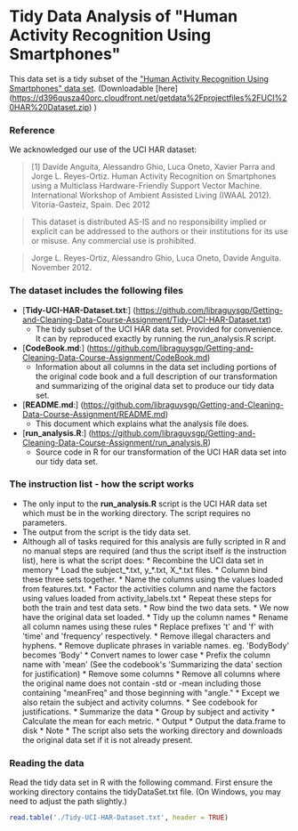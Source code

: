 # Tidy Data Analysis of "Human Activity Recognition Using Smartphones"

This data set is a tidy subset of the ["Human Activity Recognition Using Smartphones" data set](http://archive.ics.uci.edu/ml/datasets/Human+Activity+Recognition+Using+Smartphones). (Downloadable [here] (https://d396qusza40orc.cloudfront.net/getdata%2Fprojectfiles%2FUCI%20HAR%20Dataset.zip) )

### Reference
We acknowledged our use of the UCI HAR dataset:

> [1] Davide Anguita, Alessandro Ghio, Luca Oneto, Xavier Parra and Jorge L. Reyes-Ortiz. Human Activity Recognition on Smartphones using a Multiclass Hardware-Friendly Support Vector Machine. International Workshop of Ambient Assisted Living (IWAAL 2012). Vitoria-Gasteiz, Spain. Dec 2012

> This dataset is distributed AS-IS and no responsibility implied or explicit can be addressed to the authors or their institutions for its use or misuse. Any commercial use is prohibited.

> Jorge L. Reyes-Ortiz, Alessandro Ghio, Luca Oneto, Davide Anguita. November 2012.

### The dataset includes the following files
* [**Tidy-UCI-HAR-Dataset.txt**:] (https://github.com/libraguysgp/Getting-and-Cleaning-Data-Course-Assignment/Tidy-UCI-HAR-Dataset.txt) 
    * The tidy subset of the UCI HAR data set. Provided for convenience. It can by reproduced exactly by running the run_analysis.R script.
* [**CodeBook.md**:] (https://github.com/libraguysgp/Getting-and-Cleaning-Data-Course-Assignment/CodeBook.md)
    * Information about all columns in the data set including portions of the original code book and a full description of our transformation and summarizing of the original data set to produce our tidy data set.
* [**README.md**:] (https://github.com/libraguysgp/Getting-and-Cleaning-Data-Course-Assignment/README.md)
    * This document which explains what the analysis file does. 
* [**run_analysis.R**:] (https://github.com/libraguysgp/Getting-and-Cleaning-Data-Course-Assignment/run_analysis.R) 
    * Source code in R for our transformation of the UCI HAR data set into our tidy data set.

### The instruction list - how the script works
* The only input to the **run_analysis.R** script is the UCI HAR data set which must be in the working directory. The script requires no parameters.
* The output from the script is the tidy data set.
* Although all of tasks required for this analysis are fully scripted in R and no manual steps are required (and thus the script itself *is* the instruction list), here is what the script does:
      * Recombine the UCI data set in memory
      * Load the subject_\*.txt, y_\*.txt, X_\*.txt files.
      * Column bind these three sets together.
    	* Name the columns using the values loaded from features.txt.
    	* Factor the activities column and name the factors using values loaded from activity_labels.txt
    	* Repeat these steps for both the train and test data sets.
    	* Row bind the two data sets.
    	* We now have the original data set loaded.
      * Tidy up the column names
      * Rename all column names using these rules
        	* Replace prefixes 't' and 'f' with 'time' and 'frequency' respectively.
        	* Remove illegal characters and hyphens.
          * Remove duplicate phrases in variable names. eg. 'BodyBody' becomes 'Body'
          * Convert names to lower case
        	* Prefix the column name with 'mean' (See the codebook's 'Summarizing the data' section for justification)
      * Remove some columns
    	* Remove all columns where the original name does not contain -std or -mean including those containing "meanFreq" and those beginning with "angle." 
    	* Except we also retain the subject and activity columns.
    	* See codebook for justifications.
      * Summarize the data
    	* Group by subject and activity
      * Calculate the mean for each metric.
      * Output
    	  * Output the data.frame to disk
      * Note
        * The script also sets the working directory and downloads the original data set if it is not already present.

### Reading the data
Read the tidy data set in R with the following command. First ensure the working directory contains the tidyDataSet.txt file. (On Windows, you may need to adjust the path slightly.)

```R
read.table('./Tidy-UCI-HAR-Dataset.txt', header = TRUE)
```
